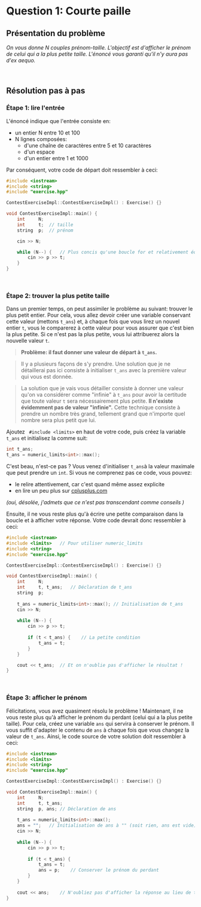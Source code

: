 # Question 1: Courte paille

## Présentation du problème
_On vous donne N couples prénom-taille.
L'objectif est d'afficher le prénom de celui qui a la plus petite taille.
L'énoncé vous garanti qu'il n'y aura pas d'ex aequo._

<br/>

## Résolution pas à pas
### Étape 1: lire l'entrée
L'énoncé indique que l'entrée consiste en:
* un entier N entre 10 et 100
* N lignes composées:
    * d'une chaîne de caractères entre 5 et 10 caractères
    * d'un espace
    * d'un entier entre 1 et 1000

Par conséquent, votre code de départ doit ressembler à ceci:
```cpp
#include <iostream>
#include <string>
#include "exercise.hpp"

ContestExerciseImpl::ContestExerciseImpl() : Exercise() {}

void ContestExerciseImpl::main() {
    int     N;
    int     t;  // taille
    string  p;  // prénom

    cin >> N;

    while (N--) {   // Plus concis qu'une boucle for et relativement équivalent
        cin >> p >> t;
    }
}
```
<br/>

### Étape 2: trouver la plus petite taille
Dans un premier temps, on peut assimiler le problème au suivant: trouver le plus petit entier. Pour cela, vous allez devoir créer une variable conservant cette valeur (mettons ```t_ans```) et, à chaque fois que vous lirez un nouvel entier ```t```, vous le comparerez à cette valeur pour vous assurer que c'est bien la plus petite. Si ce n'est pas la plus petite, vous lui attribuerez alors la nouvelle valeur ```t```.
> **Problème: il faut donner une valeur de départ à ```t_ans```.**

> Il y a plusieurs façons de s'y prendre. Une solution que je ne détaillerai pas ici consiste à initialiser ```t_ans``` avec la première valeur qui vous est donnée.

> La solution que je vais vous détailler consiste à donner une valeur qu'on va considérer comme "infinie" à ```t_ans``` pour avoir la certitude que toute valeur ```t``` sera nécessairement plus petite. **Il n'existe évidemment pas de valeur "infinie".**  Cette technique consiste à prendre un nombre très grand, tellement grand que n'importe quel nombre sera plus petit que lui.

Ajoutez ``` #include <limits>``` en haut de votre code, puis créez la variable ```t_ans``` et initialisez la comme suit:
```cpp
int t_ans;
t_ans = numeric_limits<int>::max();
```

C'est beau, n'est-ce pas ? Vous venez d'initialiser ```t_ans```à la valeur maximale que peut prendre un ```int```. Si vous ne comprenez pas ce code, vous pouvez:
* le relire attentivement, car c'est quand même assez explicite
* en lire un peu plus sur [cplusplus.com](http://www.cplusplus.com/reference/limits/numeric_limits/) 

_(oui, désolée, j'admets que ce n'est pas transcendant comme conseils )_

Ensuite, il ne vous reste plus qu'à écrire une petite comparaison dans la boucle et à afficher votre réponse. Votre code devrait donc ressembler à ceci:
```cpp
#include <iostream>
#include <limits>   // Pour utiliser numeric_limits
#include <string>
#include "exercise.hpp"

ContestExerciseImpl::ContestExerciseImpl() : Exercise() {}

void ContestExerciseImpl::main() {
    int     N;
    int     t, t_ans;   // Déclaration de t_ans
    string  p;
    
    t_ans = numeric_limits<int>::max(); // Initialisation de t_ans
    cin >> N;
    
    while (N--) {
        cin >> p >> t;
        
        if (t < t_ans) {    // La petite condition
            t_ans = t;
        }
    }

    cout << t_ans;  // Et on n'oublie pas d'afficher le résultat !
}
```
<br/>

### Étape 3: afficher le prénom
Félicitations, vous avez quasiment résolu le problème ! Maintenant, il ne vous reste plus qu'à afficher le prénom du perdant (celui qui a la plus petite taille). Pour cela, créez une variable ```ans``` qui servira à conserver le prénom. Il vous suffit d'adapter le contenu de ```ans``` à chaque fois que vous changez la valeur de ```t_ans```. Ainsi, le code source de votre solution doit ressembler à ceci:
```cpp
#include <iostream>
#include <limits>
#include <string>
#include "exercise.hpp"

ContestExerciseImpl::ContestExerciseImpl() : Exercise() {}

void ContestExerciseImpl::main() {
    int     N;
    int     t, t_ans;
    string  p, ans; // Déclaration de ans
    
    t_ans = numeric_limits<int>::max();
    ans = "";   // Initialisation de ans à "" (soit rien, ans est vide)
    cin >> N;
    
    while (N--) {
        cin >> p >> t;
        
        if (t < t_ans) {
            t_ans = t;
            ans = p;    // Conserver le prénom du perdant
        }
    }
    
    cout << ans;    // N'oubliez pas d'afficher la réponse au lieu de t_ans !
}
```
